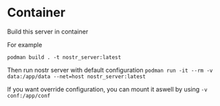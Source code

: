 # Container

Build this server in container

For example

```podman build . -t nostr_server:latest```

Then run nostr server with default configuration
```podman run -it --rm -v data:/app/data --net=host nostr_server:latest```

If you want override configuration, you can mount it aswell by using ```-v conf:/app/conf```
